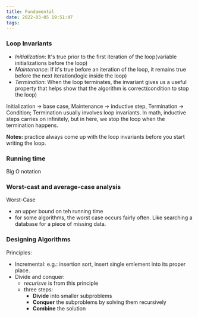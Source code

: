 ```yaml
---
title: Fundamental
date: 2022-03-05 19:51:47
tags:
---
```


###  Loop Invariants
- *Initialization*: It's true prior to the first iteration of the loop(variable initializations before the loop)
- *Maintenance*: If it's true before an iteration of the loop, it remains true before the next iteration(logic inside the loop) 
- *Termination*: When the loop terminates, the invariant gives us a useful property that helps show that the algorithm is correct(condition to stop the loop) 
   
Initialization -> base case, Maintenance -> inductive step, Termination -> Condition; Termination usually involves loop invariants. In math, inductive steps carries on infinitely, but in here, we stop the loop when the termination happens. 

**Notes:** practice always come up with the loop invariants before you start writing the loop. 

### Running time
Big O notation
### Worst-cast and average-case analysis
Worst-Case
- an upper bound on teh running time
- for some algorithms, the worst case occurs fairly often. Like searching a database for a piece of missing data.   

### Designing Algorithms
Principles: 
- Incremental: e.g.: insertion sort, insert single emlement into its proper place.
- Divide and conquer: 
  * *recurisve* is from this principle
  * three steps:
    + **Divide** into smaller subproblems
    + **Conquer** the subproblems by solving them recursively
    + **Combine** the solution